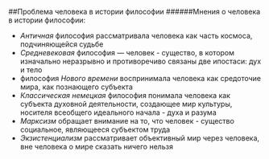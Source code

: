 ##Проблема человека в истории философии
######Мнения о человека в истории философии:
- *Античная* философия рассматривала человека как часть космоса, подчиняющейся судьбе
- *Средневековая* философия &mdash; человек - существо, в котором изначально неразрывно и противоречиво связаны две ипостаси: дух и тело
- философия *Нового времени* воспринимала человека как средоточие мира, как познающего субъекта
- *Классическая немецкая* философия понимала человека как субъекта духовной деятельности, создающее мир культуры, носителя всеобщего идеального начала - духа и разума
- *Марксизм* обращает внимание на то, что человек - существо социальное, являющееся субъектом труда
- *Экзистенциализм* рассматривает объективный мир через человека, вне человека о мире сказать ничего нельзя